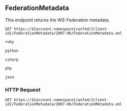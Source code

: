 
## FederationMetadata

This endpoint returns the WS-Federation metadata.

```shell
GET https://${account.namespace}/wsfed/{client-id}/FederationMetadata/2007-06/FederationMetadata.xml
```

```ruby
ruby
```

```python
python
```

```csharp
csharp
```

```php
php
```

```java
java
```

### HTTP Request

`GET https://${account.namespace}/wsfed/{client-id}/FederationMetadata/2007-06/FederationMetadata.xml`
